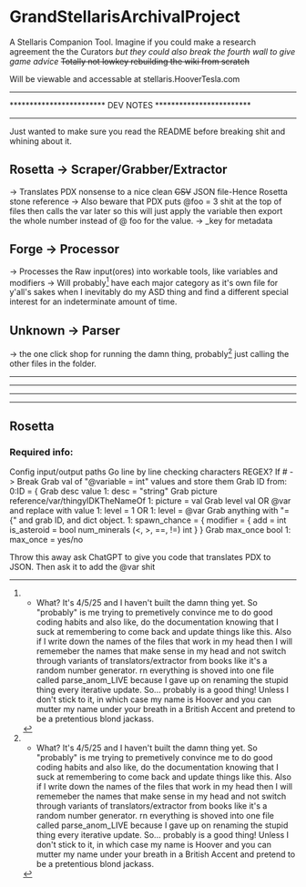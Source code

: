 # GrandStellarisArchivalProject
A Stellaris Companion Tool. Imagine if you could make a research agreement the the Curators *but they could also break the fourth wall to give game advice* ~~Totally not lowkey rebuilding the wiki from scratch~~

Will be viewable and accessable at stellaris.HooverTesla.com


***********************************************************
************************ DEV NOTES ************************
***********************************************************

Just wanted to make sure you read the README before breaking shit and whining about it.
## **Rosetta -> Scraper/Grabber/Extractor**
  -> Translates PDX nonsense to a nice clean ~~CSV~~ JSON file-Hence Rosetta stone reference
  -> Also beware that PDX puts @foo = 3 shit at the top of files then calls the var later so this will just apply the variable then export the whole number instead of @ foo for the value.
  -> _key for metadata
## **Forge -> Processor**
  -> Processes the Raw input(ores) into workable tools, like variables and modifiers
  -> Will probably[^1] have each major category as it's own file for y'all's sakes when I inevitably do my ASD thing and find a different special interest for an indeterminate amount of time.
## **Unknown -> Parser**
  -> the one click shop for running the damn thing, probably[^1] just calling the other files in the folder.



[^1]: - What? It's 4/5/25 and I haven't built the damn thing yet. So "probably" is me trying to premetively convince me to do good coding habits and also like, do the documentation knowing that I suck at remembering to come back and update things like this. Also if I write down the names of the files that work in my head then I will rememeber the names that make sense in my head and not switch through variants of translators/extractor from books like it's a random number generator. rn everything is shoved into one file called parse_anom_LIVE because I gave up on renaming the stupid thing every iterative update. So... probably is a good thing! Unless I don't stick to it, in which case my name is Hoover and you can mutter my name under your breath in a British Accent and pretend to be a pretentious blond jackass.

***********************************************************
***********************************************************

***********************************************************
***********************************************************
## Rosetta

### Required info:
Config input/output paths
Go line by line checking characters
    REGEX?
 If # -> Break
Grab val of "@variable = int" values and store them
Grab ID from:
  0:ID = {
Grab desc value
  1:  desc = "string"
Grab picture reference/var/thingyIDKTheNameOf
  1:  picture = val
Grab level val OR @var and replace with value
  1:  level = 1
        OR
  1:  level = @var
Grab anything with "= {" and grab ID, and dict object.
  1:  spawn_chance = {
        modifier = {
          add = int
          is_asteroid = bool
          num_minerals (<, >, ==, !=) int
        }
  }
Grab max_once bool
  1:  max_once = yes/no





Throw this away ask ChatGPT to give you code that translates PDX to JSON.
Then ask it to add the @var shit
